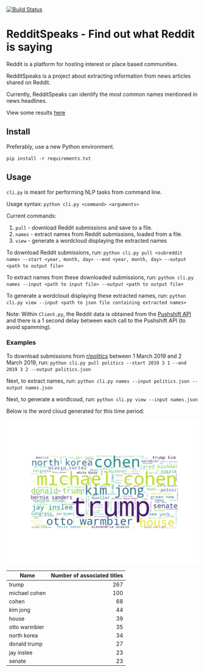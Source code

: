 [![Build Status](https://travis-ci.org/anubh-v/RedditSpeaks.svg?branch=master)](https://travis-ci.org/anubh-v/RedditSpeaks)

# RedditSpeaks - Find out what Reddit is saying

Reddit is a platform for hosting interest or place based communities.

RedditSpeaks is a project about extracting information from news articles shared on Reddit.

Currently, RedditSpeaks can identify the most common names mentioned in news
headlines.

View some results [here](docs/results.md)

## Install

Preferably, use a new Python environment.

```
pip install -r requirements.txt
```

## Usage

`cli.py` is meant for performing NLP tasks from command line.

Usage syntax: `python cli.py <command> <arguments>`

Current commands:
1. `pull` - download Reddit submissions and save to a file.
2. `names` - extract names from Reddit submissions, loaded from a file.
3. `view` - generate a wordcloud displaying the extracted names


To download Reddit submissions, run:
`python cli.py pull <subreddit name> --start <year, month, day> --end <year, month, day> --output <path to output file>`

To extract names from these downloaded submissions, run:
`python cli.py names --input <path to input file> --output <path to output file>`

To generate a wordcloud displaying these extracted names, run:
`python cli.py view --input <path to json file containing extracted names>`

Note: Within `Client.py`, the Reddit data is obtained from the [Pushshift API](https://github.com/pushshift/api)
and there is a 1 second delay between each call to the Pushshift API (to avoid spamming).

### Examples

To download submissions from [r/politics](https://www.reddit.com/r/politics/) 
between 1 March 2019 and 2 March 2019, run: `python cli.py pull politics --start 2019 3 1 --end 2019 3 2 --output politics.json`

Next, to extract names, run:
`python cli.py names --input politics.json --output names.json`

Next, to generate a wordlcoud, run:
`python cli.py view --input names.json`

Below is the word cloud generated for this time period:

![Word cloud from a Reddit forum about US news, over the last week of Sept 2018](docs/visuals/politicsEarlyMarch2018.jpg)

| Name       | Number of associated titles | 
| ------------- |-----:|
| trump |267|
| michael cohen|100|
| cohen | 68|
|kim jong| 44 |
|house| 39|
|otto warmbier| 35|
|north korea| 34|
|donald trump|27|
|jay inslee|23|
|senate|23|

